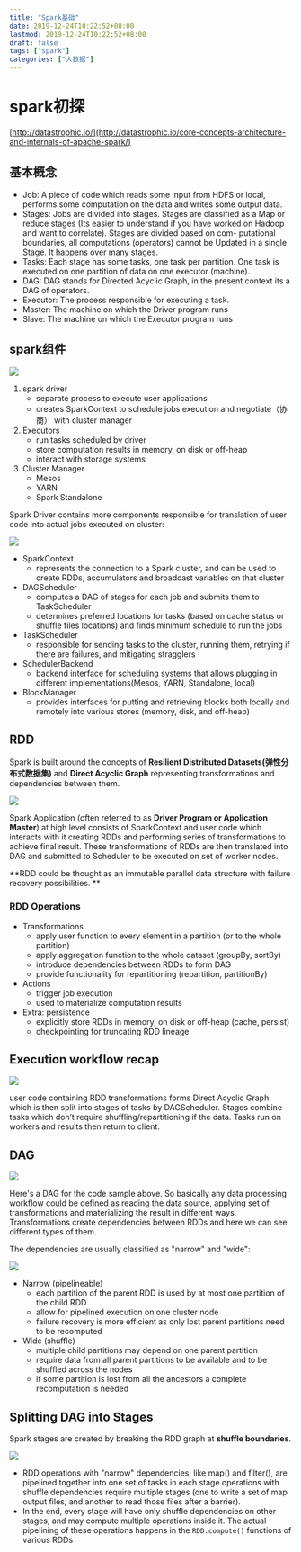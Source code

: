```yaml
---
title: "Spark基础"
date: 2019-12-24T10:22:52+08:00
lastmod: 2019-12-24T10:22:52+08:00
draft: false
tags: ["spark"]
categories: ["大数据"]
---
```


# spark初探

[http://datastrophic.io/](http://datastrophic.io/core-concepts-architecture-and-internals-of-apache-spark/)

## 基本概念

- Job: A piece of code which reads some input from HDFS or local, performs some computation on the data and writes some output data.
- Stages: Jobs are divided into stages. Stages are classified as a Map or reduce stages (Its easier to understand if you have worked on Hadoop and want to correlate). Stages are divided based on com- putational boundaries, all computations (operators) cannot be Updated in a single Stage. It happens over many stages.
- Tasks: Each stage has some tasks, one task per partition. One task is executed on one partition of data on one executor (machine).
- DAG: DAG stands for Directed Acyclic Graph, in the present context its a DAG of operators.
- Executor: The process responsible for executing a task.
- Master: The machine on which the Driver program runs
- Slave: The machine on which the Executor program runs

## spark组件

![](http://datastrophic.io/content/images/2016/03/Spark-Cluster-Architecture--1-.png)

1. spark driver
   - separate process to execute user applications
   - creates SparkContext to schedule jobs execution and negotiate（协商） with cluster manager
2. Executors
   - run tasks scheduled by driver
   - store computation results in memory, on disk or off-heap
   - interact with storage systems
3. Cluster Manager
   - Mesos
   - YARN
   - Spark Standalone

Spark Driver contains more components responsible for translation of user code into actual jobs executed on cluster:

![](http://datastrophic.io/content/images/2016/03/Spark-Overview--1-.png)

- SparkContext
  - represents the connection to a Spark cluster, and can be used to create RDDs, accumulators and broadcast variables on that cluster
- DAGScheduler
  - computes a DAG of stages for each job and submits them to TaskScheduler
  - determines preferred locations for tasks (based on cache status or shuffle files locations) and finds minimum schedule to run the jobs
- TaskScheduler
  - responsible for sending tasks to the cluster, running them, retrying if there are failures, and mitigating stragglers
- SchedulerBackend
  - backend interface for scheduling systems that allows plugging in different implementations(Mesos, YARN, Standalone, local)
- BlockManager
  - provides interfaces for putting and retrieving blocks both locally and remotely into various stores (memory, disk, and off-heap)

## RDD

Spark is built around the concepts of **Resilient Distributed Datasets(弹性分布式数据集)** and **Direct Acyclic Graph** representing transformations and dependencies between them.

![](http://datastrophic.io/content/images/2016/03/Spark-Overview--1-.png)

Spark Application (often referred to as **Driver Program or Application Master**) at high level consists of SparkContext and user code which interacts with it creating RDDs and performing series of transformations to achieve final result. These transformations of RDDs are then translated into DAG and submitted to Scheduler to be executed on set of worker nodes.

**RDD could be thought as an immutable parallel data structure with failure recovery possibilities. **

### RDD Operations

- Transformations
  - apply user function to every element in a partition (or to the whole partition)
  - apply aggregation function to the whole dataset (groupBy, sortBy)
  - introduce dependencies between RDDs to form DAG
  - provide functionality for repartitioning (repartition, partitionBy)
- Actions
  - trigger job execution
  - used to materialize computation results
- Extra: persistence
  - explicitly store RDDs in memory, on disk or off-heap (cache, persist)
  - checkpointing for truncating RDD lineage

## Execution workflow recap

![](http://datastrophic.io/content/images/2016/03/Spark-Scheduling-Process.png)

user code containing RDD transformations forms Direct Acyclic Graph which is then split into stages of tasks by DAGScheduler. Stages combine tasks which don’t require shuffling/repartitioning if the data. Tasks run on workers and results then return to client.

## DAG

![](http://datastrophic.io/content/images/2016/03/Logical-view.png)

Here's a DAG for the code sample above. So basically any data processing workflow could be defined as reading the data source, applying set of transformations and materializing the result in different ways. Transformations create dependencies between RDDs and here we can see different types of them.

The dependencies are usually classified as "narrow" and "wide":

![](http://datastrophic.io/content/images/2016/03/Dependency-Types--1-.png)

- Narrow (pipelineable)
  - each partition of the parent RDD is used by at most one partition of the child RDD
  - allow for pipelined execution on one cluster node
  - failure recovery is more efficient as only lost parent partitions need to be recomputed
- Wide (shuffle)
  - multiple child partitions may depend on one parent partition
  - require data from all parent partitions to be available and to be shuffled across the nodes
  - if some partition is lost from all the ancestors a complete recomputation is needed

## Splitting DAG into Stages

Spark stages are created by breaking the RDD graph at **shuffle boundaries**.

![](http://datastrophic.io/content/images/2016/03/Making-Stages-from-DAG--2-.png)

- RDD operations with "narrow" dependencies, like map() and filter(), are pipelined together into one set of tasks in each stage operations with shuffle dependencies require multiple stages (one to write a set of map output files, and another to read those files after a barrier).
- In the end, every stage will have only shuffle dependencies on other stages, and may compute multiple operations inside it. The actual pipelining of these operations happens in the `RDD.compute()` functions of various RDDs









